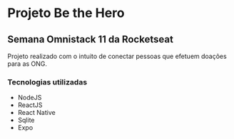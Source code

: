 # Projeto Be the Hero

## Semana Omnistack 11 da Rocketseat
Projeto realizado com o intuito de conectar pessoas que efetuem doações para as ONG.


### Tecnologias utilizadas
- NodeJS
- ReactJS
- React Native
- Sqlite
- Expo

